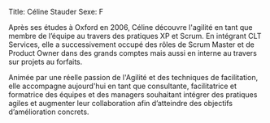 Title: Céline Stauder
Sexe: F

Après ses études à Oxford en 2006, Céline  découvre l'agilité en tant que membre de l’équipe au travers des pratiques XP et Scrum.
En intégrant CLT Services, elle a successivement  occupé des rôles de Scrum Master et de Product Owner dans des grands comptes mais aussi en interne au travers sur projets au forfaits.

Animée par une réelle passion de l'Agilité et des techniques de facilitation, elle accompagne aujourd'hui en tant que  consultante, facilitatrice et formatrice des équipes  et des managers souhaitant intégrer des pratiques agiles et augmenter leur collaboration afin d’atteindre des objectifs d’amélioration concrets.
